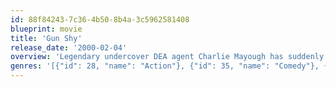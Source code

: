 ```yaml
---
id: 88f84243-7c36-4b50-8b4a-3c5962581408
blueprint: movie
title: 'Gun Shy'
release_date: '2000-02-04'
overview: 'Legendary undercover DEA agent Charlie Mayough has suddenly lost his nerves of steel. On the verge of a career-induced mental breakdown, and in complete fear of trigger-happy Mafia leader Fulvio Nesstra, Charlie seeks psychiatric help and finds himself relying on the support of an unstable therapy group and nurse Judy just to get through his work.'
genres: '[{"id": 28, "name": "Action"}, {"id": 35, "name": "Comedy"}, {"id": 10749, "name": "Romance"}, {"id": 53, "name": "Thriller"}]'
---
```

